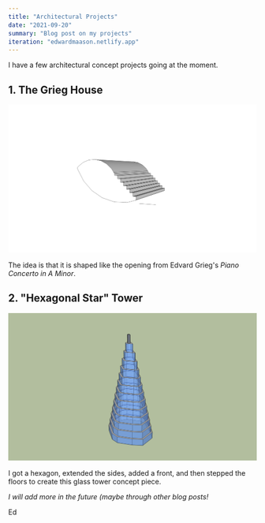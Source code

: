 ```yaml
---
title: "Architectural Projects"
date: "2021-09-20"
summary: "Blog post on my projects"
iteration: "edwardmaason.netlify.app"
---
```

I have a few architectural concept projects going at the moment.

## 1. The Grieg House

![The Grieg House Concept](./thegrieghouse.png "The Grieg House Concept")

The idea is that it is shaped like the opening from Edvard Grieg's _Piano Concerto in A Minor_. 

## 2. "Hexagonal Star" Tower

!["Hexagonal Star" Tower](./hexagonal-star-tower.png '"Hexagonal Star" Tower')

I got a hexagon, extended the sides, added a front, and then stepped the floors to create this glass tower concept piece.

_I will add more in the future (maybe through other blog posts!_

Ed